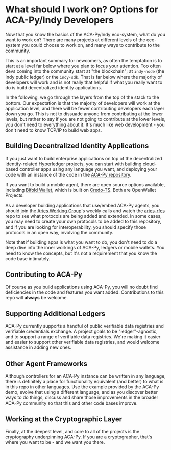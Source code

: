 # What should I work on? Options for ACA-Py/Indy Developers

Now that you know the basics of the ACA-Py/Indy eco-system, what do you want to work on? There are many projects at different levels of the eco-system you could choose to work on, and many ways to contribute to the community.

This is an important summary for newcomers, as often the temptation is to start at a level far below where you plan to focus your attention. Too often devs coming into the community start at "the blockchain"; at `indy-node` (the Indy public ledger) or the `indy-sdk`. That is far below where the majority of developers will work and is not really that helpful if what you really want to do is build decentralized identity applications.

In the following, we go through the layers from the top of the stack to the bottom. Our expectation is that the majority of developers will work at the application level, and there will be fewer contributing developers each layer down you go. This is not to dissuade anyone from contributing at the lower levels, but rather to say if you are not going to contribute at the lower levels, you don't need to everything about it. It's much like web development - you don't need to know TCP/IP to build web apps.

## Building Decentralized Identity Applications

If you just want to build enterprise applications on top of the decentralized identity-related Hyperledger projects, you can start with building cloud-based controller apps using any language you want, and deploying your code with an instance of the code in the [ACA-Py repository](https://github.com/openwallet-foundation/acapy).

If you want to build a mobile agent, there are open source options available, including [Bifold Wallet](https://github.com/openwallet-foundation/bifold-wallet), which is built on [Credo-TS](https://github.com/openwallet-foundation/credo-ts). Both are OpenWallet Projects.

As a developer building applications that use/embed ACA-Py agents, you should join the [Aries Working Group](https://wiki.hyperledger.org/display/ARIES/Aries+Working+Group)'s weekly calls and watch the [aries-rfcs](https://github.com/hyperledger/aries-rfcs) repo to see what protocols are being added and extended. In some cases, you may need to create your own protocols to be added to this repository, and if you are looking for interoperability, you should specify those protocols in an open way, involving the community.

Note that if building apps is what you want to do, you don't need to do a deep dive into the inner workings of ACA-Py, ledgers or mobile wallets. You need to know the concepts, but it's not a requirement that you know the code base intimately.

## Contributing to ACA-Py

Of course as you build applications using ACA-Py, you will no doubt find deficiencies in the code and features you want added. Contributions to this repo will **always** be welcome.

## Supporting Additional Ledgers

ACA-Py currently supports a handful of public verifiable data registries and verifiable credentials exchange. A project goals to be "ledger"-agnostic, and to support a range of verifiable data registries. We're making it easier and easier to support other verifiable data registries, and would welcome assistance in adding new ones.

## Other Agent Frameworks

Although controllers for an ACA-Py instance can be written in any language, there is definitely a place for functionality equivalent (and better) to what is in this repo in other languages. Use the example provided by the ACA-Py demo, evolve that using a different language, and as you discover better ways to do things, discuss and share those improvements in the broader ACA-Py community so that this and other code bases improve.

## Working at the Cryptographic Layer

Finally, at the deepest level, and core to all of the projects is the cryptography underpinning ACA-Py. If you are a cryptographer, that's where you want to be - and we want you there.
